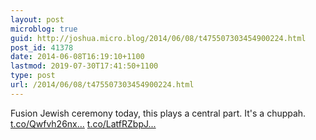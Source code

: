 ```yaml
---
layout: post
microblog: true
guid: http://joshua.micro.blog/2014/06/08/t475507303454900224.html
post_id: 41378
date: 2014-06-08T16:19:10+1100
lastmod: 2019-07-30T17:41:50+1100
type: post
url: /2014/06/08/t475507303454900224.html
---
```

Fusion Jewish ceremony today, this plays a central part. It's a chuppah. [t.co/Qwfvh26nx...](http://t.co/Qwfvh26nxL) [t.co/LatfRZbpJ...](http://t.co/LatfRZbpJH)
